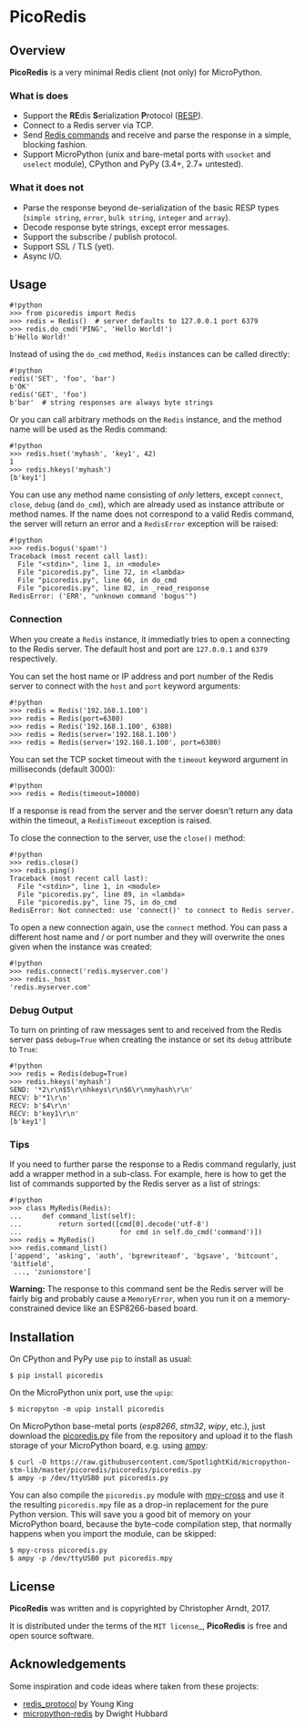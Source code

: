 PicoRedis
=========


## Overview

**PicoRedis** is a very minimal Redis client (not only) for MicroPython.


### What is does

* Support the **RE**dis **S**erialization **P**rotocol ([RESP]).
* Connect to a Redis server via TCP.
* Send [Redis commands] and receive and parse the response in a simple,
  blocking fashion.
* Support MicroPython (unix and bare-metal ports with `usocket` and `uselect`
  module), CPython and PyPy (3.4+, 2.7+ untested).


### What it does not

* Parse the response beyond de-serialization of the basic RESP types
  (`simple string`, `error`, `bulk string`, `integer` and `array`).
* Decode response byte strings, except error messages.
* Support the subscribe / publish protocol.
* Support SSL / TLS (yet).
* Async I/O.


## Usage

```
#!python
>>> from picoredis import Redis
>>> redis = Redis()  # server defaults to 127.0.0.1 port 6379
>>> redis.do_cmd('PING', 'Hello World!')
b'Hello World!'
```

Instead of using the `do_cmd` method, `Redis` instances can be called directly:

```
#!python
redis('SET', 'foo', 'bar')
b'OK'
redis('GET', 'foo')
b'bar'  # string responses are always byte strings
```

Or you can call arbitrary methods on the `Redis` instance, and the method name
will be used as the Redis command:

```
#!python
>>> redis.hset('myhash', 'key1', 42)
1
>>> redis.hkeys('myhash')
[b'key1']
```

You can use any method name consisting of *only* letters, except `connect`,
`close`, `debug` (and `do_cmd`), which are already used as instance attribute
or method names. If the name does not correspond to a valid Redis command, the
server will return an error and a `RedisError` exception will be raised:

```
#!python
>>> redis.bogus('spam!')
Traceback (most recent call last):
  File "<stdin>", line 1, in <module>
  File "picoredis.py", line 72, in <lambda>
  File "picoredis.py", line 66, in do_cmd
  File "picoredis.py", line 82, in _read_response
RedisError: ('ERR', "unknown command 'bogus'")
```


### Connection

When you create a `Redis` instance, it immediatly tries to open a connecting to
the Redis server. The default host and port are `127.0.0.1` and `6379`
respectively.

You can set the host name or IP address and port number of the Redis server to
connect with the `host` and `port` keyword arguments:

```
#!python
>>> redis = Redis('192.168.1.100')
>>> redis = Redis(port=6380)
>>> redis = Redis('192.168.1.100', 6380)
>>> redis = Redis(server='192.168.1.100')
>>> redis = Redis(server='192.168.1.100', port=6380)
```

You can set the TCP socket timeout with the `timeout` keyword argument in
milliseconds (default 3000):

```
#!python
>>> redis = Redis(timeout=10000)
```

If a response is read from the server and the server doesn't return any data
within the timeout, a `RedisTimeout` exception is raised.

To close the connection to the server, use the `close()` method:

```
#!python
>>> redis.close()
>>> redis.ping()
Traceback (most recent call last):
  File "<stdin>", line 1, in <module>
  File "picoredis.py", line 89, in <lambda>
  File "picoredis.py", line 75, in do_cmd
RedisError: Not connected: use 'connect()' to connect to Redis server.
```

To open a new connection again, use the `connect` method. You can pass a
different host name and / or port number and they will overwrite the ones given
when the instance was created:

```
#!python
>>> redis.connect('redis.myserver.com')
>>> redis._host
'redis.myserver.com'
```


### Debug Output

To turn on printing of raw messages sent to and received from the Redis server
pass `debug=True` when creating the instance or set its `debug` attribute to
`True`:

```
#!python
>>> redis = Redis(debug=True)
>>> redis.hkeys('myhash')
SEND: '*2\r\n$5\r\nhkeys\r\n$6\r\nmyhash\r\n'
RECV: b'*1\r\n'
RECV: b'$4\r\n'
RECV: b'key1\r\n'
[b'key1']
```


### Tips

If you need to further parse the response to a Redis command regularly, just
add a wrapper method in a sub-class. For example, here is how to get the list
of commands supported by the Redis server as a list of strings:

```
#!python
>>> class MyRedis(Redis):
...     def command_list(self):
...         return sorted([cmd[0].decode('utf-8')
...                        for cmd in self.do_cmd('command')])
>>> redis = MyRedis()
>>> redis.command_list()
['append', 'asking', 'auth', 'bgrewriteaof', 'bgsave', 'bitcount', 'bitfield',
 ..., 'zunionstore']
```

**Warning:** The response to this command sent be the Redis server will be
fairly big and probably cause a `MemoryError`, when you run it on a
memory-constrained device like an ESP8266-based board.


## Installation

On CPython and PyPy use `pip` to install as usual:

    $ pip install picoredis

On the MicroPython unix port, use the `upip`:

    $ micropyton -m upip install picoredis

On MicroPython base-metal ports (*esp8266*, *stm32*, *wipy*, etc.), just
download the [picoredis.py] file from the repository and upload it to the flash
storage of your MicroPython board, e.g. using [ampy]:

    $ curl -O https://raw.githubusercontent.com/SpotlightKid/micropython-stm-lib/master/picoredis/picoredis/picoredis.py
    $ ampy -p /dev/ttyUSB0 put picoredis.py

You can also compile the `picoredis.py` module with [mpy-cross] and use it the
resulting `picoredis.mpy` file as a drop-in replacement for the pure Python
version. This will save you a good bit of memory on your MicroPython board,
because the byte-code compilation step, that normally happens when you import
the module, can be skipped:

    $ mpy-cross picoredis.py
    $ ampy -p /dev/ttyUSB0 put picoredis.mpy


## License

**PicoRedis** was written and is copyrighted by Christopher Arndt, 2017.

It is distributed under the terms of the `MIT license`_, **PicoRedis** is free
and open source software.


## Acknowledgements

Some inspiration and code ideas where taken from these projects:

* [redis_protocol] by Young King
* [micropython-redis] by Dwight Hubbard


[ampy]: https://github.com/adafruit/ampy
[micropython-redis]: https://github.com/dwighthubbard/micropython-redis
[mpy-cross]: https://github.com/micropython/micropython/tree/master/mpy-cross
[picoredis.py]: https://github.com/SpotlightKid/micropython-stm-lib/blob/master/picoredis/picoredis/picoredis.py
[redis commands]: https://redis.io/commands
[redis_protocol]: https://github.com/wayhome/redis_protocol
[resp]: https://redis.io/topics/protocol
